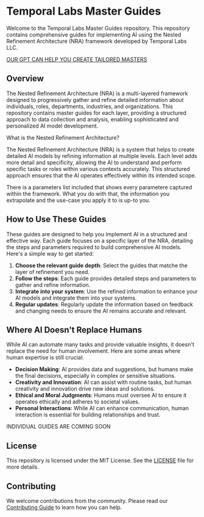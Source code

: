 # Temporal Labs Master Guides

Welcome to the Temporal Labs Master Guides repository. This repository contains comprehensive guides for implementing AI using the Nested Refinement Architecture (NRA) framework developed by Temporal Labs LLC.

[OUR GPT CAN HELP YOU CREATE TAILORED MASTERS](https://chatgpt.com/g/g-V9iY8SzIQ-nested-refinement-architecture-specialist-gpt)

## Overview

The Nested Refinement Architecture (NRA) is a multi-layered framework designed to progressively gather and refine detailed information about individuals, roles, departments, industries, and organizations. This repository contains master guides for each layer, providing a structured approach to data collection and analysis, enabling sophisticated and personalized AI model development.

What is the Nested Refinement Architecture?

The Nested Refinement Architecture (NRA) is a system that helps to create detailed AI models by refining information at multiple levels. Each level adds more detail and specificity, allowing the AI to understand and perform specific tasks or roles within various contexts accurately. This structured approach ensures that the AI operates effectively within its intended scope.

There is a parameters list included that shows every parametere captured within the framework. What you do with that, the information you extrapolate and the use-case you apply it to is up-to you.

## How to Use These Guides

These guides are designed to help you implement AI in a structured and effective way. Each guide focuses on a specific layer of the NRA, detailing the steps and parameters required to build comprehensive AI models. Here's a simple way to get started:

1. **Choose the relevant guide depth**: Select the guides that matche the layer of refinement you need.
2. **Follow the steps**: Each guide provides detailed steps and parameters to gather and refine information.
3. **Integrate into your system**: Use the refined information to enhance your AI models and integrate them into your systems.
4. **Regular updates**: Regularly update the information based on feedback and changing needs to ensure the AI remains accurate and relevant.

## Where AI Doesn't Replace Humans

While AI can automate many tasks and provide valuable insights, it doesn't replace the need for human involvement. Here are some areas where human expertise is still crucial:

- **Decision Making**: AI provides data and suggestions, but humans make the final decisions, especially in complex or sensitive situations.
- **Creativity and Innovation**: AI can assist with routine tasks, but human creativity and innovation drive new ideas and solutions.
- **Ethical and Moral Judgments**: Humans must oversee AI to ensure it operates ethically and adheres to societal values.
- **Personal Interactions**: While AI can enhance communication, human interaction is essential for building relationships and trust.

INDIVIDUAL GUIDES ARE COMING SOON

## License

This repository is licensed under the MIT License. See the [LICENSE](./LICENSE) file for more details.

## Contributing

We welcome contributions from the community. Please read our [Contributing Guide](./CONTRIBUTING.md) to learn how you can help.
